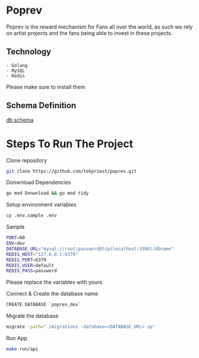 # Poprev

Poprev is the reward mechanism for Fans all over the world, as such we rely on artist projects and the fans being able to invest in these projects.

## Technology

    - Golang
    - MySQL
    - Redis

Please make sure to install them

## Schema Definition

[db schema](https://dbdiagram.io/d/649b7c3d02bd1c4a5e29e3ce)

# Steps To Run The Project

Clone repository

```bash
git clone https://github.com/tekpriest/poprev.git
```

Donwnload Dependencies

```bash
go mod Donwnload && go mod tidy
```

Setup environment variables

```bash
cp .env.sample .env

```

Sample

```sh
PORT=80
ENV=dev
DATABASE_URL="mysql://root:password@tcp(localhost:3306)/dbname"
REDIS_HOST="127.0.0.1:6379"
REDIS_PORT=6379
REDIS_USER=default
REDIS_PASS=password
```

Please replace the variables with yours

Connect & Create the database name

```sh
CREATE DATABASE `poprev_dev`
```

Migrate the database

```sh
migrate -path="./migrations -database=<DATABASE_URL> up"
```

Run App

```bash
make run/api
```
